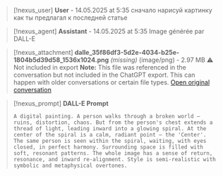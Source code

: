 >[!nexus_user] **User** - 14.05.2025 at 5:35
> сначало нарисуй картинку как ты предлагал к последней статье
<!-- UID: 93016de3-cd90-4d04-9013-d3b369787aac -->




>[!nexus_agent] **Assistant** - 14.05.2025 at 5:35
> Image générée par DALL-E

>[!nexus_attachment] **dalle_35f86df3-5d2e-4034-b25e-1804b5d39d58_1536x1024.png** *(missing)* (image/png) - 2.97 MB
> ⚠️ Not included in export
> **Note:** This file was referenced in the conversation but not included in the ChatGPT export. This can happen with older conversations or certain file types.
> [Open original conversation](https://chatgpt.com/)

>[!nexus_prompt] **DALL-E Prompt**
> ```
> A digital painting. A person walks through a broken world — ruins, distortion, chaos. But from the person's chest extends a thread of light, leading inward into a glowing spiral. At the center of the spiral is a calm, radiant point — the 'Center'. The same person is seen within the spiral, waiting, with eyes closed, in perfect harmony. Surrounding space is filled with soft, resonant patterns. The whole image has a sense of return, resonance, and inward re-alignment. Style is semi-realistic with symbolic and metaphysical overtones.
> ```
<!-- UID: d3b28e85-4972-47fc-9d15-79fec5225a54 -->
